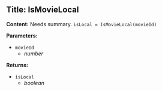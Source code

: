 ## Title: IsMovieLocal

**Content:**
Needs summary.
`isLocal = IsMovieLocal(movieId)`

**Parameters:**
- `movieId`
  - *number*

**Returns:**
- `isLocal`
  - *boolean*